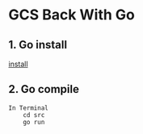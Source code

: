 # GCS Back With Go
## 1. Go install
[install](https://golang.org/dl/, "golang")
## 2. Go compile
    In Terminal
        cd src
        go run